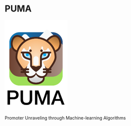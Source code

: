 # PUMA
<img src="https://raw.githubusercontent.com/CarolusVitalis/PUMA/main/Images/PUMA_Logo.png" alt="PUMA Logo" width="200"/>

Promoter Unraveling through Machine-learning Algorithms
